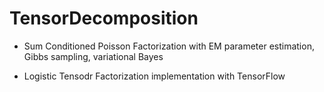 # TensorDecomposition

- Sum Conditioned Poisson Factorization with EM parameter estimation, Gibbs sampling, variational Bayes

- Logistic Tensodr Factorization implementation with TensorFlow
